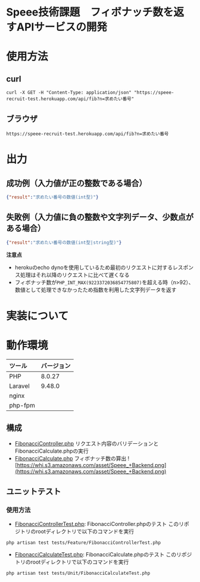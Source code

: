 # Speee技術課題　フィボナッチ数を返すAPIサービスの開発
# 使用方法
## curl
```terminal
curl -X GET -H "Content-Type: application/json" "https://speee-recruit-test.herokuapp.com/api/fib?n=求めたい番号"
```
## ブラウザ
```terminal
https://speee-recruit-test.herokuapp.com/api/fib?n=求めたい番号
```
# 出力
## 成功例（入力値が正の整数である場合）
```json
{"result":"求めたい番号の数値(int型)"}
```
## 失敗例（入力値に負の整数や文字列データ、少数点がある場合）
```json
{"result":"求めたい番号の数値(int型|string型)"}
```

**注意点**
- herokuのecho dynoを使用しているため最初のリクエストに対するレスポンス処理はそれ以降のリクエストに比べて遅くなる
- フィボナッチ数が`PHP_INT_MAX(9223372036854775807)`を超える時（n>92）、数値として処理できなかったため指数を利用した文字列データを返す

# 実装について

# 動作環境
|ツール|バージョン|
|:--|:--|
|PHP|8.0.27|
|Laravel|9.48.0|
|nginx||
|php-fpm||

## 構成
- [FibonacciController.php](https://github.com/santooooooo/SpeeeTest/blob/main/app/Http/Controllers/FibonacciController.php)
リクエスト内容のバリデーションとFibonacciCalculate.phpの実行
- [FibonacciCalculate.php](https://github.com/santooooooo/SpeeeTest/blob/main/app/Service/FibonacciCalculate.php)
フィボナッチ数の算出
![https://whi.s3.amazonaws.com/asset/Speee_+Backend.png](https://whi.s3.amazonaws.com/asset/Speee_+Backend.png)

## ユニットテスト
### 使用方法
- [FibonacciControllerTest.php](https://github.com/santooooooo/SpeeeTest/blob/main/tests/Feature/FibonacciControllerTest.php): FibonacciController.phpのテスト
このリポジトリのrootディレクトリで以下のコマンドを実行
```terminal
php artisan test tests/Feature/FibonacciControllerTest.php
```

- [FibonacciCalculateTest.php](https://github.com/santooooooo/SpeeeTest/blob/main/tests/Unit/FibonacciCalculateTest.php): FibonacciCalculate.phpのテスト
このリポジトリのrootディレクトリで以下のコマンドを実行
```terminal
php artisan test tests/Unit/FibonacciCalculateTest.php
```
